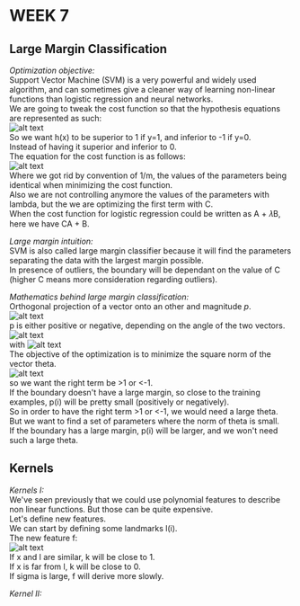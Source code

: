 # **WEEK 7**

## **Large Margin Classification**  

*Optimization objective:*  
Support Vector Machine (SVM) is a very powerful and widely used algorithm, and can sometimes give a cleaner way of learning non-linear functions than logistic regression and neural networks.  
We are going to tweak the cost function so that the hypothesis equations are represented as such:  
![alt text](https://i.imgur.com/KD5GiG1.png)  
So we want h(x) to be superior to 1 if y=1, and inferior to -1 if y=0.  
Instead of having it superior and inferior to 0.  
The equation for the cost function is as follows:  
![alt text](https://i.imgur.com/gKVL71F.png)  
Where we got rid by convention of 1/m, the values of the parameters being identical when minimizing the cost function.  
Also we are not controlling anymore the values of the parameters with lambda, but the we are optimizing the first term with C.  
When the cost function for logistic regression could be written as A + 𝜆B, here we have CA + B.

*Large margin intuition:*  
SVM is also called large margin classifier because it will find the parameters separating the data with the largest margin possible.  
In presence of outliers, the boundary will be dependant on the value of C (higher C means more consideration regarding outliers).  

*Mathematics behind large margin classification:*  
Orthogonal projection of a vector onto an other and magnitude *p*.  
![alt text](https://i.imgur.com/nNJssjr.jpg)  
p is either positive or negative, depending on the angle of the two vectors.  
![alt text](https://i.imgur.com/hOXeZ4n.jpg)  
with ![alt text](https://i.imgur.com/CZ2PORj.jpg)  
The objective of the optimization is to minimize the square norm of the vector theta.  
![alt text](https://i.imgur.com/SH86HZp.jpg)  
so we want the right term be >1 or <-1.  
If the boundary doesn't have a large margin, so close to the training examples, p(i) will be pretty small (positively or negatively).  
So in order to have the right term >1 or <-1, we would need a large theta.  
But we want to find a set of parameters where the norm of theta is small.  
If the boundary has a large margin, p(i) will be larger, and we won't need such a large theta.

## **Kernels**

*Kernels I:*  
We've seen previously that we could use polynomial features to describe non linear functions. But those can be quite expensive.  
Let's define new features.  
We can start by defining some landmarks l(i).  
The new feature f:  
![alt text](https://i.imgur.com/xx706gL.jpg)  
If x and l are similar, k will be close to 1.  
If x is far from l, k will be close to 0.  
If sigma is large, f will derive more slowly.

*Kernel II:*  
